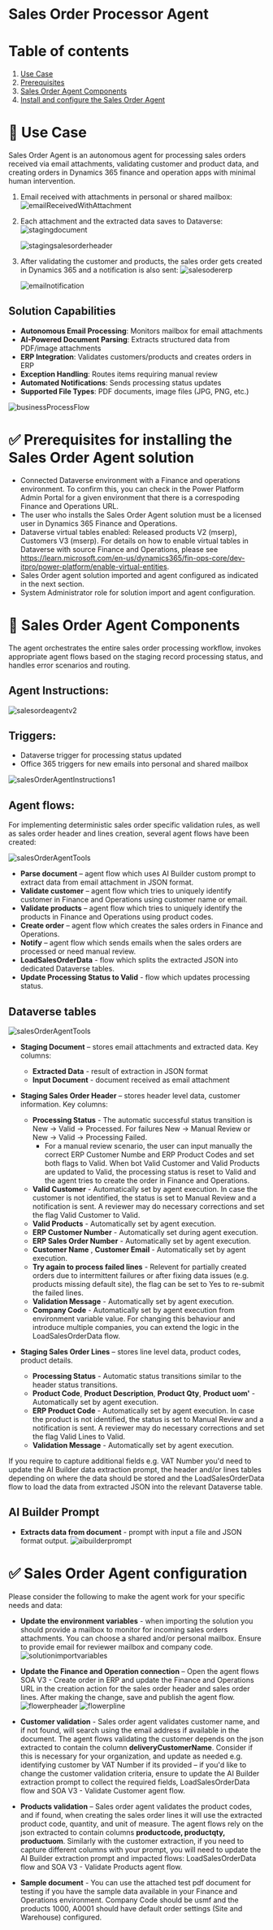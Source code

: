 # Sales Order Processor Agent
# Table of contents
1. [Use Case](#usecase)
2. [Prerequisites](#prerequisites)
3. [Sales Order Agent Components](#salesorderagent)
4. [Install and configure the Sales Order Agent](#configuration)




<a id="usecase"></a>
# 🧩 Use Case 
Sales Order Agent is an autonomous agent for processing sales orders received via email attachments, validating customer and product data, and creating orders in Dynamics 365 finance and operation apps with minimal human intervention. 

1. Email received with attachments in personal or shared mailbox: ![emailReceivedWithAttachment](images/emailReceivedWithAttachment.png)

2. Each attachment and the extracted data saves to Dataverse: ![stagingdocument](images/extractedata.png) 

    ![stagingsalesorderheader](images/stagingsalesorderheader.png)
    

3. After validating the customer and products, the sales order gets created in Dynamics 365 and a notification is also sent:
![salesodererp](images/salesorder.png)

   ![emailnotification](images/emailnotification.png)

## Solution Capabilities
- **Autonomous Email Processing**: Monitors mailbox for email attachments
- **AI-Powered Document Parsing**: Extracts structured data from PDF/image attachments
- **ERP Integration**: Validates customers/products and creates orders in ERP
- **Exception Handling**: Routes items requiring manual review
-	**Automated Notifications**: Sends processing status updates
- **Supported File Types**: PDF documents, image files (JPG, PNG, etc.)

![businessProcessFlow](images/ProcessFlow.png)

<a id="prerequisites"></a>
# ✅ Prerequisites for installing the Sales Order Agent solution
 - Connected Dataverse environment with a Finance and operations environment. To confirm this, you can check in the Power Platform Admin Portal for a given environment that there is a correspoding Finance and Operations URL.
 - The user who installs the Sales Order Agent solution must be a licensed user in Dynamics 365 Finance and Operations.
 - Dataverse virtual tables enabled: Released products V2 (mserp), Customers V3 (mserp). For details on how to enable virtual tables in Dataverse with source Finance and Operations, please see https://learn.microsoft.com/en-us/dynamics365/fin-ops-core/dev-itpro/power-platform/enable-virtual-entities.
 - Sales Order agent solution imported and agent configured as indicated in the next section.
 - System Administrator role for solution import and agent configuration.

<a id ="salesorderagent"></a>
# 🤖 Sales Order Agent Components
The agent orchestrates the entire sales order processing workflow, 
invokes appropriate agent flows based on the staging record processing status, and handles error scenarios and routing.
## Agent Instructions:
![salesordeagentv2](images/salesorderagent.png)

## Triggers:
-	Dataverse trigger for processing status updated
-	Office 365 triggers for new emails into personal and shared mailbox

![salesOrderAgentInstructions1](images/agenttriggers.png)


## Agent flows: 
For implementing deterministic sales order specific validation rules, as well as sales order header and lines creation, several agent flows have been created:

![salesOrderAgentTools](images/salesOrderAgentTools.png)

  - **Parse document** – agent flow which uses AI Builder custom prompt to extract data from email attachment in JSON format.
  - **Validate customer** – agent flow which tries to uniquely identify customer in Finance and Operations using customer name or email.
  - **Validate products** –  agent flow which tries to uniquely identify the products in Finance and Operations using product codes.
  - **Create order** – agent flow which creates the sales orders in Finance and Operations.
  - **Notify** – agent flow which sends emails when the sales orders are processed or need manual review.
  - **LoadSalesOrderData** - flow which splits the extracted JSON into dedicated Dataverse tables.
- **Update Processing Status to Valid** - flow which updates processing status.

## Dataverse tables
![salesOrderAgentTools](images/DataverseApp.png)
  - **Staging Document** – stores email attachments and extracted data. Key columns: 
    - **Extracted Data** - result of extraction in JSON format
    - **Input Document** - document received as email attachment

  - **Staging Sales Order Header** – stores header level data, customer information. Key columns:
    - **Processing Status** - The automatic successful status transition is New -> Valid -> Processed. For failures New -> Manual Review or New -> Valid -> Processing Failed. 
      - For a manual review scenario, the user can input manually the correct ERP Customer Numbe and ERP Product Codes and set both flags to Valid. When bot Valid Customer and Valid Products are updated to Valid, the processing status is reset to Valid and the agent tries to create the order in Finance and Operations.
    - **Valid Customer** - Automatically set by agent execution.  In case the customer  is not identified, the status is set to Manual Review and a notification is sent. A reviewer may do necessary corrections and set the flag Valid Customer to Valid.
    - **Valid Products** - Automatically set by agent execution.
    - **ERP Customer Number** - Automatically set during agent execution.
    - **ERP Sales Order Number** - Automatically set by agent execution.
    - **Customer Name** , **Customer Email** - Automatically set by agent execution. 
    - **Try again to process failed lines** - Relevent for partially created orders due to intermittent failures or after fixing data issues (e.g. products missing default site), the flag can be set to Yes to re-submit the failed lines.
    - **Validation Message** - Automatically set by agent execution.
    - **Company Code** - Automatically set by agent execution from environment variable value. For changing this behaviour and introduce multiple companies, you can extend the logic in the LoadSalesOrderData flow.
 
    
  - **Staging Sales Order Lines** –  stores line level data, product codes, product details.
    - **Processing Status** - Automatic status transitions similar to the header status transitions.
    - **Product Code**, **Product Description**, **Product Qty**, **Product uom'** - Automatically set by agent execution. 
    - **ERP Product Code** - Automatically set by agent execution. In case the product is not identified, the status is set to Manual Review and a notification is sent. A reviewer may do necessary corrections and set the flag Valid Lines to Valid.
    - **Validation Message** - Automatically set by agent execution. 
 
 If you require to capture additional fields e.g. VAT Number you'd need to update the AI Builder data extraction prompt, the header and/or lines tables depending on where the data should be stored and the LoadSalesOrderData flow to load the data from extracted JSON into the relevant Dataverse table.

## AI Builder Prompt
- **Extracts data from document** - prompt with input a file and JSON format output.
![aibuilderprompt](images/aibuilderprompt.png)

<a id="configuration"></a>
# ✅ Sales Order Agent configuration
Please consider the following to make the agent work for your specific needs and data:
 - **Update the environment variables** - when importing the solution you should provide a mailbox to monitor for incoming sales orders attachments. You can choose a shared and/or personal mailbox. Ensure to provide email for reviewer mailbox and company code. 
 ![solutionimportvariables](images/solutionimportvariables.png)

  - **Update the Finance and Operation connection** – Open the agent flows SOA V3 - Create order in ERP and update the Finance and Operations URL in the creation action for the sales order header and sales order lines. After making the change, save and publish the agent flow.
   ![flowerpheader](images/flowerpheader.png)
    ![flowerpline](images/flowerpline.png)

 - **Customer validation** - Sales order agent validates customer name, and if not found, will search using the email address if available in the document. The agent flows validating the customer depends on the json extracted to contain the column **deliveryCustomerName**. Consider if this is necessary for your organization, and update as needed e.g. identifying customer by VAT Number if its provided – if you'd like to change the customer validation criteria, ensure to update the AI Builder extraction prompt to collect the required fields, LoadSalesOrderData flow and SOA V3 - Validate Customer agent flow.

- **Products validation** – Sales order agent validates the product codes, and if found, when creating the sales order lines it will use the extracted product code, quantity, and unit of measure. The agent flows rely on the json extracted to contain columns **productcode, productqty, productuom**. Similarly with the customer extraction, if you need to capture different columns with your prompt, you will need to update the AI Builder extraction prompt and impacted flows: LoadSalesOrderData flow and SOA V3 - Validate Products agent flow.

- **Sample document** - You can use the attached test pdf document for testing if you have the sample data available in your Finance and Operations environment. Company Code should be usmf and the products 1000, A0001 should have  default order settings (Site and Warehouse) configured.



